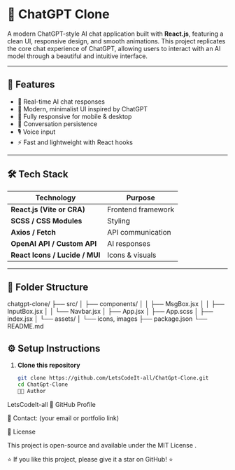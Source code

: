 # 💬 ChatGPT Clone

A modern ChatGPT-style AI chat application built with **React.js**, featuring a clean UI, responsive design, and smooth animations. This project replicates the core chat experience of ChatGPT, allowing users to interact with an AI model through a beautiful and intuitive interface.

---

## 🚀 Features

- 🧠 Real-time AI chat responses  
- 🎨 Modern, minimalist UI inspired by ChatGPT  
- 📱 Fully responsive for mobile & desktop  
- 💾 Conversation persistence
- 🎙️ Voice input 
- ⚡ Fast and lightweight with React hooks  

---

## 🛠️ Tech Stack

| Technology | Purpose |
|-------------|----------|
| **React.js (Vite or CRA)** | Frontend framework |
| **SCSS / CSS Modules** | Styling |
| **Axios / Fetch** | API communication |
| **OpenAI API / Custom API** | AI responses |
| **React Icons / Lucide / MUI** | Icons & visuals |

---

## 🧩 Folder Structure
chatgpt-clone/
├── src/
│ ├── components/
│ │ ├── MsgBox.jsx
│ │ ├── InputBox.jsx
│ │ └── Navbar.jsx
│ ├── App.jsx
│ ├── App.scss
│ ├── index.jsx
│ └── assets/
│ └── icons, images
├── package.json
└── README.md

## ⚙️ Setup Instructions

1. **Clone this repository**
   ```bash
   git clone https://github.com/LetsCodeIt-all/ChatGpt-Clone.git
   cd ChatGpt-Clone
   🧑‍💻 Author

LetsCodeIt-all
💼 GitHub Profile

📧 Contact: (your email or portfolio link)

📄 License

This project is open-source and available under the MIT License
.

⭐ If you like this project, please give it a star on GitHub! ⭐
